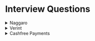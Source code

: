 # Interview Questions

<details> 
<summary>Naggaro</summary>
<br>

> Round - 1

- compute engine vs app engine ?
- docker vs VM ? explain in detail ?
- docker deamon vs docker client?
- shallow copy vs deep copy ?
- how deep copy works in nested objects ?
- java-8, default and static methods whats the advantage? 
- executor service framwork, how does it work and benefit?
- dependency injection ? types ? which is preferred ? 
- problem with setter based injection ? -- reflection slows down the performance
- how spring-data jpa is different from jpa and hibernate?  
- does spring-data jpa uses hibernate internally?
- how many tables do you need for many to many relationship?
</details>

<details> 
<summary>Verint</summary>
<br>

> Round - 1
- what is CQRS pattern ?
- redis cache usage ?
- completeble future and its methods ? specially for async and sync calls ?
- spring-data starter required ? whats the use ?
- spring entity life cycle ? **
- Loan Delivery System: Design a Loan Origination Platform using OOPs concepts - Factory for Loan Type, Strategy for Interest Calculation, Observer for Notifications.
- Interface based implmentation

</details>

<details> 
<summary>Cashfree Payments</summary>
<br>

> Round - 1
- handle exceptions in micro-services ?
- handle exceptions for async calls ?
- Implement rate-limiting ? Types ? which one have you used [spring gateway ratelimiter]
- How to bypass rate-limiter ?
- Distributed transactions without 2PC ?
- How to perform database migration ?
- How to deploy database migration without downtime ?
- How to test micro-services ? All test types
- Debug production issues ? How to address quickly ? Quality vs Quick fix
- tell all the isolation level for transactions ?
- which all isolation level will get deadlocks ?

</details>
